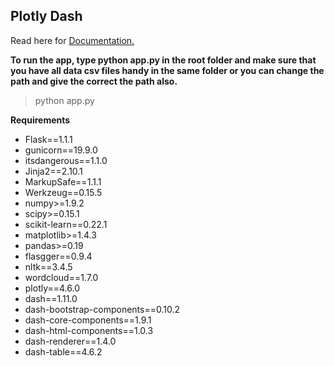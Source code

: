 ## Plotly Dash
Read here for [Documentation.](https://dash.plotly.com/)

**To run the app, type python app.py in the root folder and make sure that you have all data csv files handy in the same folder or you can change the path and give the correct the path also.**

> python app.py


**Requirements**

- Flask==1.1.1
- gunicorn==19.9.0
- itsdangerous==1.1.0
- Jinja2==2.10.1
- MarkupSafe==1.1.1
- Werkzeug==0.15.5
- numpy>=1.9.2
- scipy>=0.15.1
- scikit-learn==0.22.1
- matplotlib>=1.4.3
- pandas>=0.19
- flasgger==0.9.4
- nltk==3.4.5
- wordcloud==1.7.0
- plotly==4.6.0
- dash==1.11.0
- dash-bootstrap-components==0.10.2
- dash-core-components==1.9.1
- dash-html-components==1.0.3
- dash-renderer==1.4.0
- dash-table==4.6.2
